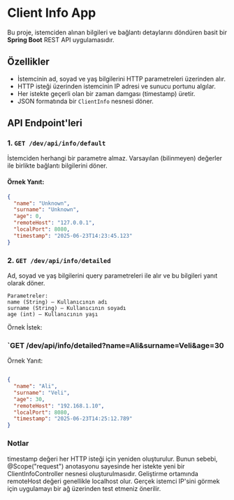 # Client Info App

Bu proje, istemciden alınan bilgileri ve bağlantı detaylarını döndüren basit bir **Spring Boot** REST API uygulamasıdır.

## Özellikler

- İstemcinin ad, soyad ve yaş bilgilerini HTTP parametreleri üzerinden alır.
- HTTP isteği üzerinden istemcinin IP adresi ve sunucu portunu algılar.
- Her istekte geçerli olan bir zaman damgası (timestamp) üretir.
- JSON formatında bir `ClientInfo` nesnesi döner.

## API Endpoint'leri

### 1. `GET /dev/api/info/default`

İstemciden herhangi bir parametre almaz. Varsayılan (bilinmeyen) değerler ile birlikte bağlantı bilgilerini döner.

#### Örnek Yanıt:
```json
{
  "name": "Unknown",
  "surname": "Unknown",
  "age": 0,
  "remoteHost": "127.0.0.1",
  "localPort": 8080,
  "timestamp": "2025-06-23T14:23:45.123"
}
```

### 2. `GET /dev/api/info/detailed`

Ad, soyad ve yaş bilgilerini query parametreleri ile alır ve bu bilgileri yanıt olarak döner.

```
Parametreler:
name (String) – Kullanıcının adı
surname (String) – Kullanıcının soyadı
age (int) – Kullanıcının yaşı
```
Örnek İstek:

###  `GET /dev/api/info/detailed?name=Ali&surname=Veli&age=30

Örnek Yanıt:
```json

{
  "name": "Ali",
  "surname": "Veli",
  "age": 30,
  "remoteHost": "192.168.1.10",
  "localPort": 8080,
  "timestamp": "2025-06-23T14:25:12.789"
}
```

### Notlar

timestamp değeri her HTTP isteği için yeniden oluşturulur. Bunun sebebi, @Scope("request") anotasyonu sayesinde her istekte yeni bir ClientInfoController nesnesi oluşturulmasıdır.
Geliştirme ortamında remoteHost değeri genellikle localhost olur. Gerçek istemci IP'sini görmek için uygulamayı bir ağ üzerinden test etmeniz önerilir.

